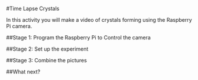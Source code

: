 #Time Lapse Crystals

In this activity you will make a video of crystals forming using the Raspberry Pi camera.


##Stage 1: Program the Raspberry Pi to Control the camera

##Stage 2: Set up the experiment

##Stage 3: Combine the pictures

##What next?
